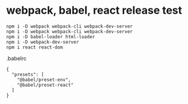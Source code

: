 # webpack, babel, react release test

```
npm i -D webpack webpack-cli webpack-dev-server
npm i -D webpack webpack-cli webpack-dev-server
npm i -D babel-loader html-loader
npm i -D webpack-dev-server
npm i react react-dom
```

.babelrc

```
{
  "presets": [
    "@babel/preset-env",
    "@babel/preset-react"
  ]
}
```

